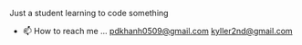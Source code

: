 Just a student learning to code something
- 📫 How to reach me ...
pdkhanh0509@gmail.com
kyller2nd@gmail.com
<!---
pdkhanh0509/pdkhanh0509 is a ✨ special ✨ repository because its `README.md` (this file) appears on your GitHub profile.
You can click the Preview link to take a look at your changes.
--->
